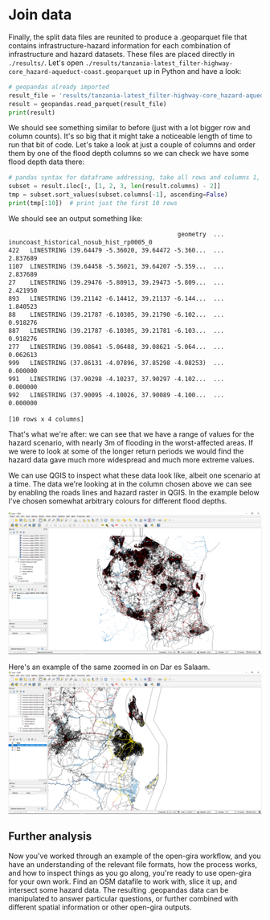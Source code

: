 # Join data

Finally, the split data files are reunited to produce a .geoparquet file 
that contains infrastructure-hazard information for 
each combination of infrastructure and hazard datasets.
These files are placed directly in `./results/`.
Let's open `./results/tanzania-latest_filter-highway-core_hazard-aqueduct-coast.geoparquet` 
up in Python and have a look:

```python
# geopandas already imported
result_file = 'results/tanzania-latest_filter-highway-core_hazard-aqueduct-coast.geoparquet'
result = geopandas.read_parquet(result_file)
print(result)
```

We should see something similar to before (just with a lot bigger row and column counts).
It's so big that it might take a noticeable length of time to run that bit of code.
Let's take a look at just a couple of columns and order them by one of the flood depth columns
so we can check we have some flood depth data there:

```python
# pandas syntax for dataframe addressing, take all rows and columns 1, 2, 3, and the penultimate one
subset = result.iloc[:, [1, 2, 3, len(result.columns) - 2]]
tmp = subset.sort_values(subset.columns[-1], ascending=False)
print(tmp[:10])  # print just the first 10 rows
```

We should see an output something like:
```text
                                               geometry  ... inuncoast_historical_nosub_hist_rp0005_0
422   LINESTRING (39.64479 -5.36020, 39.64472 -5.360...  ...                                 2.837689
1107  LINESTRING (39.64458 -5.36021, 39.64207 -5.359...  ...                                 2.837689
27    LINESTRING (39.29476 -5.80913, 39.29473 -5.809...  ...                                 2.421950
893   LINESTRING (39.21142 -6.14412, 39.21137 -6.144...  ...                                 1.840523
88    LINESTRING (39.21787 -6.10305, 39.21790 -6.102...  ...                                 0.918276
887   LINESTRING (39.21787 -6.10305, 39.21781 -6.103...  ...                                 0.918276
277   LINESTRING (39.08641 -5.06488, 39.08621 -5.064...  ...                                 0.062613
999   LINESTRING (37.86131 -4.07896, 37.85298 -4.08253)  ...                                 0.000000
991   LINESTRING (37.90298 -4.10237, 37.90297 -4.102...  ...                                 0.000000
992   LINESTRING (37.90095 -4.10026, 37.90089 -4.100...  ...                                 0.000000

[10 rows x 4 columns]
```

That's what we're after: we can see that we have a range of values for the hazard scenario,
with nearly 3m of flooding in the worst-affected areas.
If we were to look at some of the longer return periods we would find the hazard data
gave much more widespread and much more extreme values.

We can use QGIS to inspect what these data look like, albeit one scenario at a time.
The data we're looking at in the column chosen above we can see by enabling the
roads lines and hazard raster in QGIS. 
In the example below I've chosen somewhat arbitrary colours for different flood depths.

![QGIS mapping of Tanzania under extreme flooding.](../../img/QGIS-intersection.png)

Here's an example of the same zoomed in on Dar es Salaam.
![QGIS mapping of Dar es Salaam under extreme flooding.](../../img/QGIS-all_zoom.png)

## Further analysis

Now you've worked through an example of the open-gira workflow, 
and you have an understanding of the relevant file formats, how the process works, 
and how to inspect things as you go along, you're ready to use open-gira
for your own work.
Find an OSM datafile to work with, slice it up, and intersect some hazard data.
The resulting .geopandas data can be manipulated to answer particular questions, 
or further combined with different spatial information or other open-gira outputs.
